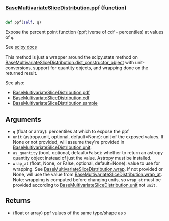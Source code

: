 ### [BaseMultivariateSliceDistribution](BaseMultivariateSliceDistribution.md).ppf (function)


```py

def ppf(self, q)

```



Expose the percent point function (ppf; iverse of cdf - percentiles) at
values of `q`.

See [scipy docs](https://docs.scipy.org/doc/scipy/reference/generated/scipy.stats.rv_continuous.ppf.html)

This method is just a wrapper around the scipy.stats method on
[BaseMultivariateSliceDistribution.dist_constructor_object](BaseMultivariateSliceDistribution.dist_constructor_object.md) with unit-conversions, support for
quantity objects, and wrapping done on the returned result.

See also:
* [BaseMultivariateSliceDistribution.pdf](BaseMultivariateSliceDistribution.pdf.md)
* [BaseMultivariateSliceDistribution.cdf](BaseMultivariateSliceDistribution.cdf.md)
* [BaseMultivariateSliceDistribution.sample](BaseMultivariateSliceDistribution.sample.md)

Arguments
----------
* `q` (float or array): percentiles at which to expose the ppf
* `unit` (astropy.unit, optional, default=None): unit of the exposed
    values.  If None or not provided, will assume they're provided in
    [BaseMultivariateSliceDistribution.unit](BaseMultivariateSliceDistribution.unit.md).
* `as_quantity` (bool, optional, default=False): whether to return an
    astropy quantity object instead of just the value.  Astropy must
    be installed.
* `wrap_at` (float, None, or False, optional, default=None): value to
    use for wrapping.  See [BaseMultivariateSliceDistribution.wrap](BaseMultivariateSliceDistribution.wrap.md).  If not provided or None,
    will use the value from [BaseMultivariateSliceDistribution.wrap_at](BaseMultivariateSliceDistribution.wrap_at.md).  Note: wrapping is
    computed before changing units, so `wrap_at` must be provided
    according to [BaseMultivariateSliceDistribution.unit](BaseMultivariateSliceDistribution.unit.md) not `unit`.

Returns
---------
* (float or array) ppf values of the same type/shape as `x`

